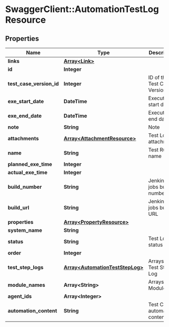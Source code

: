 # SwaggerClient::AutomationTestLogResource

## Properties
Name | Type | Description | Notes
------------ | ------------- | ------------- | -------------
**links** | [**Array&lt;Link&gt;**](Link.md) |  | [optional] 
**id** | **Integer** |  | [optional] 
**test_case_version_id** | **Integer** | ID of the Test Case Version | [optional] 
**exe_start_date** | **DateTime** | Execution start date | 
**exe_end_date** | **DateTime** | Execution end date | 
**note** | **String** | Note | [optional] 
**attachments** | [**Array&lt;AttachmentResource&gt;**](AttachmentResource.md) | Test Log attachments | [optional] 
**name** | **String** | Test Run&#39;s name | [optional] 
**planned_exe_time** | **Integer** |  | [optional] 
**actual_exe_time** | **Integer** |  | [optional] 
**build_number** | **String** | Jenkins jobs build number | [optional] 
**build_url** | **String** | Jenkins jobs build URL | [optional] 
**properties** | [**Array&lt;PropertyResource&gt;**](PropertyResource.md) |  | [optional] 
**system_name** | **String** |  | [optional] 
**status** | **String** | Test Log status | [optional] 
**order** | **Integer** |  | [optional] 
**test_step_logs** | [**Array&lt;AutomationTestStepLog&gt;**](AutomationTestStepLog.md) | Arrays of Test Step Log | [optional] 
**module_names** | **Array&lt;String&gt;** | Arrays of Modules | [optional] 
**agent_ids** | **Array&lt;Integer&gt;** |  | [optional] 
**automation_content** | **String** | Test Case&#39;s automation content | [optional] 


